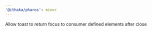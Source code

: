```yaml
---
'@ithaka/pharos': minor
---
```


Allow toast to return focus to consumer defined elements after close
